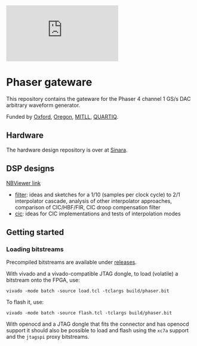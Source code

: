 [![QUARTIQ Matrix Chat](https://img.shields.io/matrix/quartiq:matrix.org)](https://matrix.to/#/#quartiq:matrix.org)

# Phaser gateware

This repository contains the gateware for the Phaser 4 channel 1 GS/s DAC arbitrary waveform generator.

Funded by [Oxford](https://github.com/OxfordIonTrapGroup), [Oregon](https://github.com/OregonIons), [MITLL](https://www.ll.mit.edu/biographies/jeremy-m-sage), [QUARTIQ](https://github.com/quartiq).

## Hardware

The hardware design repository is over at [Sinara](https://github.com/sinara-hw/Phaser).

## DSP designs

[NBViewer link](https://nbviewer.jupyter.org/github/quartiq/phaser/tree/master/)

* [filter](https://nbviewer.jupyter.org/github/quartiq/phaser/blob/master/filter.ipynb):
  ideas and sketches for a 1/10 (samples per clock cycle) to 2/1 interpolator
  cascade, analysis of other interpolator approaches, comparison of
  CIC/HBF/FIR, CIC droop compensation filter
* [cic](https://nbviewer.jupyter.org/github/quartiq/phaser/blob/master/cic.ipynb): ideas for CIC implementations and tests of interpolation modes

## Getting started

### Loading bitstreams

Precompiled bitstreams are available under [releases](https://github.com/quartiq/phaser/releases).

With vivado and a vivado-compatible JTAG dongle, to load (volatile) a bitstream onto the FPGA, use:

`vivado -mode batch -source load.tcl -tclargs build/phaser.bit`

To flash it, use:

`vivado -mode batch -source flash.tcl -tclargs build/phaser.bit`

With openocd and a JTAG dongle that fits the connector and has openocd support it
should also be possible to load and flash using the `xc7a` support and the `jtagspi` proxy bitstreams.
